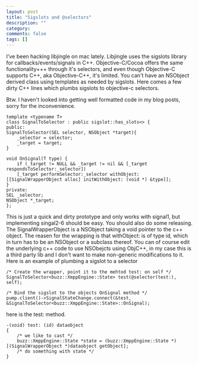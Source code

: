```yaml
---
layout: post
title: "Sigslots and @selectors"
description: ""
category: 
comments: false
tags: []
---
```


I've been hacking libjingle on mac lately. Libjingle uses the sigslots library for callbacks/events/signals in C++. Objective-C/Cocoa offers the same functionality+++ through it's selectors, and even though Objective-C supports C++, aka Objective-C++, it's limited. You can't have an NSObject derived class using templates as needed by sigslots. Here comes a few dirty C++ lines which plumbs sigslots to objective-c selectors.

Btw. I haven't looked into getting well formatted code in my blog posts, sorry for the inconvenience.

	template <typename T>
	class SignalToSelector : public sigslot::has_slots<> {
	public:
	SignalToSelector(SEL selector, NSObject *target){
		_selector = selector;
		_target = target;
	}

	void OnSignal(T type) {
		if (_target != NULL && _target != nil && [_target respondsToSelector:_selector])
		[_target performSelector:_selector withObject: [[SignalWrapperObject alloc] initWithObject: (void *) &type]];
	}
	private:
	SEL _selector;
	NSObject *_target;
	};

This is just a quick and dirty prototype and only works with signal1, but implementing singal2-6 should be easy. You should also do some releasing. The SignalWrapperObject is a NSObject taking a void pointer to the c++ object. The reasen for the wrapping is that withObject: is of type id, which in turn has to be an NSObject or a subclass thereof. You can of course edit the underlying c++ code to use NSObejcts using ObjC++, in my case this is a third party lib and I don't want to make non-generic modifications to it.
Here is an example of plumbing a sigslot to a selector

	/* Create the wrapper, point it to the mehtod test: on self */
	SignalToSelector<buzz::XmppEngine::State> test(@selector(test:), self);
	
	/* Bind the sigslot to the objects OnSignal method */
	pump.client()->SignalStateChange.connect(&test, &SignalToSelector<buzz::XmppEngine::State>::OnSignal);

here is the test: method.

	-(void) test: (id) dataobject
	{
		/* we like to cast */
		buzz::XmppEngine::State *state = (buzz::XmppEngine::State *)[(SignalWrapperObject *)dataobject getObject];
		/* do something with state */
	}


